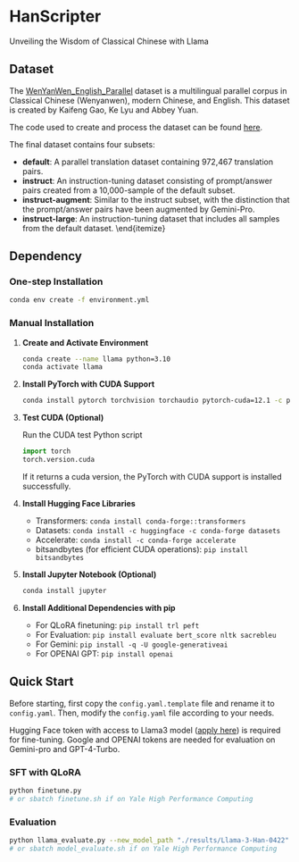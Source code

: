 # HanScripter
Unveiling the Wisdom of Classical Chinese with Llama

## Dataset

The [WenYanWen_English_Parallel](https://huggingface.co/datasets/KaifengGGG/WenYanWen_English_Parrallel) dataset is a multilingual parallel corpus in Classical Chinese (Wenyanwen), modern Chinese, and English. This dataset is created by Kaifeng Gao, Ke Lyu and Abbey Yuan.

The code used to create and process the dataset can be found [here](https://github.com/Kaifeng-Gao/WenYanWen_English_Parallel).

The final dataset contains four subsets:
- **default**: A parallel translation dataset containing 972,467 translation pairs.
- **instruct**: An instruction-tuning dataset consisting of prompt/answer pairs created from a 10,000-sample of the default subset.
- **instruct-augment**: Similar to the instruct subset, with the distinction that the prompt/answer pairs have been augmented by Gemini-Pro.
- **instruct-large**: An instruction-tuning dataset that includes all samples from the default dataset.
\end{itemize}

## Dependency

### One-step Installation

```bash
conda env create -f environment.yml
```

### Manual Installation

1. **Create and Activate Environment**
   ```bash
   conda create --name llama python=3.10
   conda activate llama
   ```

2. **Install PyTorch with CUDA Support**
   ```bash
   conda install pytorch torchvision torchaudio pytorch-cuda=12.1 -c pytorch -c nvidia
   ```

3. **Test CUDA (Optional)**

   Run the CUDA test Python script
   ```python
   import torch
   torch.version.cuda
   ```
   If it returns a cuda version, the PyTorch with CUDA support is installed successfully.

4. **Install Hugging Face Libraries**

   - Transformers: `conda install conda-forge::transformers`
   - Datasets: `conda install -c huggingface -c conda-forge datasets`
   - Accelerate: `conda install -c conda-forge accelerate`
   - bitsandbytes (for efficient CUDA operations): `pip install bitsandbytes`

5. **Install Jupyter Notebook (Optional)**

   ```bash
   conda install jupyter
   ```

6. **Install Additional Dependencies with pip**
   - For QLoRA finetuning: `pip install trl peft`
   - For Evaluation: `pip install evaluate bert_score nltk sacrebleu`
   - For Gemini: `pip install -q -U google-generativeai`
   - For OPENAI GPT: `pip install openai`

## Quick Start

Before starting, first copy the `config.yaml.template` file and rename it to `config.yaml`. Then, modify the `config.yaml` file according to your needs.

Hugging Face token with access to Llama3 model ([apply here](https://huggingface.co/meta-llama/Meta-Llama-3-8B-Instruct)) is required for fine-tuning. Google and OPENAI tokens are needed for evaluation on Gemini-pro and GPT-4-Turbo.

### SFT with QLoRA

```bash
python finetune.py
# or sbatch finetune.sh if on Yale High Performance Computing
```

### Evaluation
```bash
python llama_evaluate.py --new_model_path "./results/Llama-3-Han-0422" --finetune True --num_shots 5
# or sbatch model_evaluate.sh if on Yale High Performance Computing
```




